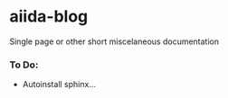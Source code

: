 # aiida-blog
Single page or other short miscelaneous documentation


### To Do:

* Autoinstall sphinx...
